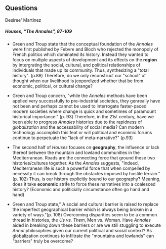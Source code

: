 ## Questions
Desiree' Martinez
##### Houses, “The Annales”, 87-109

- Green and Troup state that the conceptual foundation of the _Annales_ were first published by Febvre and Bloch who rejected the monopoly of French politics which dominated its history. Instead they wanted to focus on multiple aspects of development and its effects on the **region** by intergrating the social, cultural, and political relationships of individuals that made up its community. Thus, synthesizing a "total history". (p.88) Therefore, do we only reconstruct our "school" of thought when our livelihood is jeopordized whether that be from economic, political, or cultural change? 

- Green and Troup concern, "while the _Annales_ methods have been applied very successfully to pre-industrial societies, they genreally have not been and perhaps cannot be used to interrogate faster-paced modern societies where change is quick and sometimes of paramount historical importance." (p. 93) Therefore, in the 21st century, have we been able to progress _Annales_ histories due to the rapidness of *globalization* and the accessability of social media? Can modern technology accomplish this feat or will political and econimic forums continue to perpetuate the "lack of meta-narrative?" (p.93)

- The second half of _Houses_ focuses on **geography**, the influence or lack thereof between the mountain and lowland communities in the Mediterranean. Roads are the connecting force that ground these two histories/cultures together. As the _Annales_ suggests, "Indeed, Mediterranean life is such a powerful force that when compelled by necessity it can break through the obstacles imposed by hostile terrain." (p. 102) Thus, is our history explicitly bound to our geography? Meaning, does it take **economic** strife to force these narratives into a coalesced history? (Economic and politicially circumstance often go hand and hand)

- Green and Troup state," A social and cultural barrier is raised to replace the imperfect geographical barrier which is always being broken in a variety of ways."(p. 108) Overcoming disparities seem to be a common thread in histories, the *Us vs. Them*, Men vs. Woman. Have _Annales_ aided in breaking down these barriers or are we still stuggling to execute _Annal_ philosophies given our current political and social context? As globalization continues to infiltrate the "mountains and lowlands" can "barriers" truly be overcome?



 
